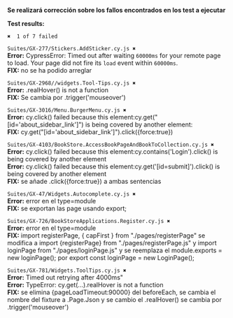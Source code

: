 **Se realizará corrección sobre los fallos encontrados en los test a ejecutar**

**Test results:**

 ```
 ✖  1 of 7 failed
 ```

```Suites/GX-277/Stickers.AddSticker.cy.js ✖```<br>
**Error:** CypressError: Timed out after waiting `60000ms` for your remote page to load. Your page did not fire its `load` event within `60000ms`.<br>
**FIX:** no se ha podido arreglar<br>

```Suites/GX-2968//widgets.Tool-Tips.cy.js ✖```<br>
    **Error:** .realHover() is not a function<br>
    **FIX:** Se cambia por .trigger('mouseover') <br>

```Suites/GX-3016/Menu.BurgerMenu.cy.js ✖```<br>
**Error:** cy.click() failed because this element:cy.get("[id='about_sidebar_link']") is being covered by another element:<br>
**FIX:** cy.get("[id='about_sidebar_link']").click({force:true})<br>

```Suites/GX-4103/BookStore.AccessBookPageAndBookToCollection.cy.js ✖```<br>
   **Error:** cy.click() failed because this element:cy.contains('Login').click() is being covered by another element<br>
   **Error:** cy.click() failed because this element:cy.get('[id=submit]').click() is being covered by another element<br>
   **FIX:** se añade .click({force:true}) a ambas sentencias<br>

```Suites/GX-47/Widgets.Autocomplete.cy.js ✖```<br>
**Error:** error en el type=module <br>
**FIX:** se exportan las page usando export;<br>

```Suites/GX-726/BookStoreApplications.Register.cy.js ✖```<br>
**Error:** error en el type=module <br>
**FIX:** import registerPage, { capFirst } from "./pages/registerPage" se modifica a import {registerPage} from "./pages/registerPage.js" y import loginPage from "./pages/loginPage.js" y se reemplaza el module.exports = new loginPage(); por export const loginPage = new LoginPage();<br>

```Suites/GX-781/Widgets.ToolTips.cy.js ✖```<br>
**Error:** Timed out retrying after 4000ms"<br>
**Error:** TypeError: cy.get(...).realHover is not a function<br>
**FIX:** se elimina {pageLoadTimeout:90000} del beforeEach, se cambia el nombre del fixture a .Page.Json y se cambio el .realHover() se cambia por .trigger('mouseover')<br>